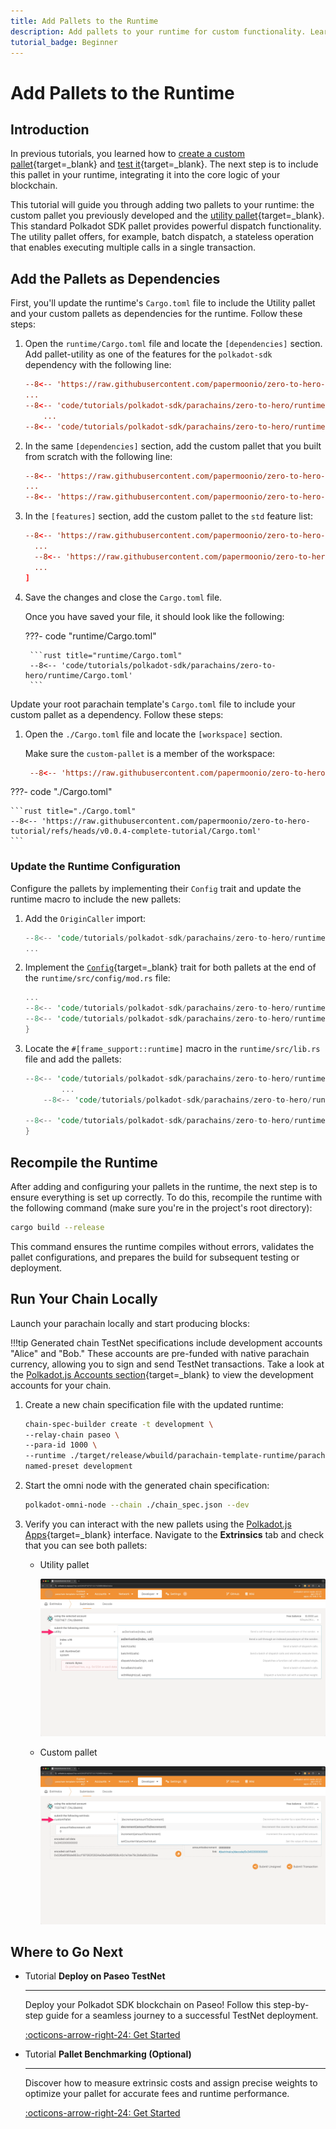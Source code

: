 ```yaml
---
title: Add Pallets to the Runtime
description: Add pallets to your runtime for custom functionality. Learn to configure and integrate pallets in Polkadot SDK-based blockchains.
tutorial_badge: Beginner
---
```


# Add Pallets to the Runtime

## Introduction

In previous tutorials, you learned how to [create a custom pallet](/tutorials/polkadot-sdk/parachains/zero-to-hero/build-custom-pallet/){target=\_blank} and [test it](/tutorials/polkadot-sdk/parachains/zero-to-hero/pallet-unit-testing/){target=\_blank}. The next step is to include this pallet in your runtime, integrating it into the core logic of your blockchain.

This tutorial will guide you through adding two pallets to your runtime: the custom pallet you previously developed and the [utility pallet](https://paritytech.github.io/polkadot-sdk/master/pallet_utility/index.html){target=\_blank}. This standard Polkadot SDK pallet provides powerful dispatch functionality. The utility pallet offers, for example, batch dispatch, a stateless operation that enables executing multiple calls in a single transaction.

## Add the Pallets as Dependencies

First, you'll update the runtime's `Cargo.toml` file to include the Utility pallet and your custom pallets as dependencies for the runtime. Follow these steps:

1. Open the `runtime/Cargo.toml` file and locate the `[dependencies]` section. Add pallet-utility as one of the features for the `polkadot-sdk` dependency with the following line:

    ```toml hl_lines="4" title="runtime/Cargo.toml"
    --8<-- 'https://raw.githubusercontent.com/papermoonio/zero-to-hero-tutorial/refs/heads/v0.0.4-complete-tutorial/runtime/Cargo.toml:19:19'
    ...
    --8<-- 'code/tutorials/polkadot-sdk/parachains/zero-to-hero/runtime/Cargo.toml:26:27'
        ...
    --8<-- 'code/tutorials/polkadot-sdk/parachains/zero-to-hero/runtime/Cargo.toml:55:55'
    ```

2. In the same `[dependencies]` section, add the custom pallet that you built from scratch with the following line:

    ```toml hl_lines="3" title="Cargo.toml"
    --8<-- 'https://raw.githubusercontent.com/papermoonio/zero-to-hero-tutorial/refs/heads/v0.0.4-complete-tutorial/runtime/Cargo.toml:19:19'
    ...
    --8<-- 'https://raw.githubusercontent.com/papermoonio/zero-to-hero-tutorial/refs/heads/v0.0.4-complete-tutorial/runtime/Cargo.toml:30:30'
    ```

3. In the `[features]` section, add the custom pallet to the `std` feature list:

    ```toml hl_lines="5" title="Cargo.toml"
    --8<-- 'https://raw.githubusercontent.com/papermoonio/zero-to-hero-tutorial/refs/heads/v0.0.4-complete-tutorial/runtime/Cargo.toml:32:34'
      ...
      --8<-- 'https://raw.githubusercontent.com/papermoonio/zero-to-hero-tutorial/refs/heads/v0.0.4-complete-tutorial/runtime/Cargo.toml:43:43'
      ...
    ]
    ```

3. Save the changes and close the `Cargo.toml` file.

    Once you have saved your file, it should look like the following:

    ???- code "runtime/Cargo.toml"
        
        ```rust title="runtime/Cargo.toml"
        --8<-- 'code/tutorials/polkadot-sdk/parachains/zero-to-hero/runtime/Cargo.toml'
        ```

Update your root parachain template's `Cargo.toml` file to include your custom pallet as a dependency. Follow these steps:

1. Open the `./Cargo.toml` file and locate the `[workspace]` section. 
    
    Make sure the `custom-pallet` is a member of the workspace:

    ```toml hl_lines="4" title="Cargo.toml"
     --8<-- 'https://raw.githubusercontent.com/papermoonio/zero-to-hero-tutorial/refs/heads/v0.0.4-complete-tutorial/Cargo.toml:8:14'
    ```

???- code "./Cargo.toml"

    ```rust title="./Cargo.toml"
    --8<-- 'https://raw.githubusercontent.com/papermoonio/zero-to-hero-tutorial/refs/heads/v0.0.4-complete-tutorial/Cargo.toml'
    ```


### Update the Runtime Configuration

Configure the pallets by implementing their `Config` trait and update the runtime macro to include the new pallets:

1. Add the `OriginCaller` import:

    ```rust title="mod.rs" hl_lines="8"
    --8<-- 'code/tutorials/polkadot-sdk/parachains/zero-to-hero/runtime/src/configs/mod.rs:59:60'
    ...
    ```

2. Implement the [`Config`](https://paritytech.github.io/polkadot-sdk/master/pallet_utility/pallet/trait.Config.html){target=\_blank} trait for both pallets at the end of the `runtime/src/config/mod.rs` file:

    ```rust title="mod.rs" hl_lines="8-25"
    ...
    --8<-- 'code/tutorials/polkadot-sdk/parachains/zero-to-hero/runtime/src/configs/mod.rs:320:332'
    --8<-- 'code/tutorials/polkadot-sdk/parachains/zero-to-hero/runtime/src/configs/mod.rs:334:342'
    }
    ```

3. Locate the `#[frame_support::runtime]` macro in the `runtime/src/lib.rs` file and add the pallets:

    ```rust hl_lines="9-14" title="lib.rs"
    --8<-- 'code/tutorials/polkadot-sdk/parachains/zero-to-hero/runtime/src/lib.rs:256:259'
            ...
        --8<-- 'code/tutorials/polkadot-sdk/parachains/zero-to-hero/runtime/src/lib.rs:270:271'

    --8<-- 'code/tutorials/polkadot-sdk/parachains/zero-to-hero/runtime/src/lib.rs:320:324'
    }
    ```

## Recompile the Runtime

After adding and configuring your pallets in the runtime, the next step is to ensure everything is set up correctly. To do this, recompile the runtime with the following command (make sure you're in the project's root directory):

```bash
cargo build --release
```

This command ensures the runtime compiles without errors, validates the pallet configurations, and prepares the build for subsequent testing or deployment.

## Run Your Chain Locally

Launch your parachain locally and start producing blocks:

!!!tip
    Generated chain TestNet specifications include development accounts "Alice" and "Bob." These accounts are pre-funded with native parachain currency, allowing you to sign and send TestNet transactions. Take a look at the [Polkadot.js Accounts section](https://polkadot.js.org/apps/#/accounts){target=\_blank} to view the development accounts for your chain.

1. Create a new chain specification file with the updated runtime:

    ```bash
    chain-spec-builder create -t development \
    --relay-chain paseo \
    --para-id 1000 \
    --runtime ./target/release/wbuild/parachain-template-runtime/parachain_template_runtime.compact.compressed.wasm \
    named-preset development
    ```

2. Start the omni node with the generated chain specification:

    ```bash
    polkadot-omni-node --chain ./chain_spec.json --dev
    ```

3. Verify you can interact with the new pallets using the [Polkadot.js Apps](https://polkadot.js.org/apps/?rpc=ws%3A%2F%2F127.0.0.1%3A9944#/extrinsics){target=\_blank} interface. Navigate to the **Extrinsics** tab and check that you can see both pallets:

    - Utility pallet

        ![](/images/tutorials/polkadot-sdk/parachains/zero-to-hero/add-pallets-to-runtime/add-pallets-to-runtime-1.webp)
    

    - Custom pallet

        ![](/images/tutorials/polkadot-sdk/parachains/zero-to-hero/add-pallets-to-runtime/add-pallets-to-runtime-2.webp)

## Where to Go Next

<div class="grid cards" markdown>

-   <span class="badge tutorial">Tutorial</span> __Deploy on Paseo TestNet__

    ---

    Deploy your Polkadot SDK blockchain on Paseo! Follow this step-by-step guide for a seamless journey to a successful TestNet deployment.

    [:octicons-arrow-right-24: Get Started](/tutorials/polkadot-sdk/parachains/zero-to-hero/deploy-to-testnet/)

-   <span class="badge tutorial">Tutorial</span> __Pallet Benchmarking (Optional)__

    ---

    Discover how to measure extrinsic costs and assign precise weights to optimize your pallet for accurate fees and runtime performance.

    [:octicons-arrow-right-24: Get Started](/tutorials/polkadot-sdk/parachains/zero-to-hero/pallet-benchmarking/)

</div>
